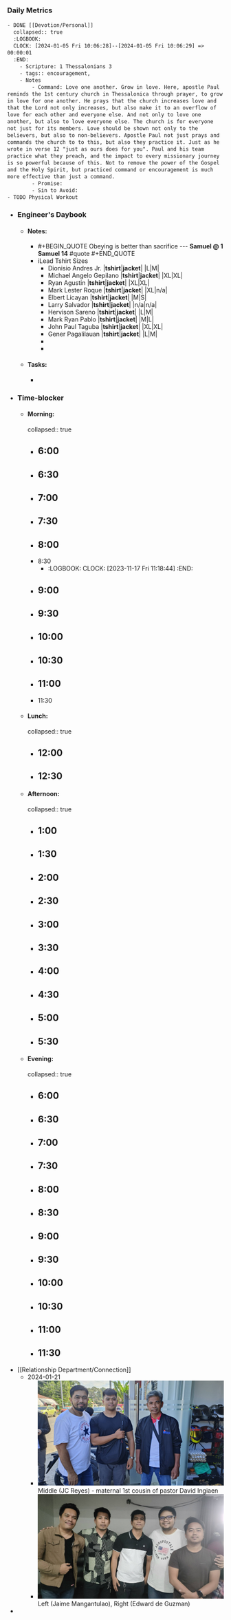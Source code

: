 ### Daily Metrics
	- DONE [[Devotion/Personal]]
	  collapsed:: true
	  :LOGBOOK:
	  CLOCK: [2024-01-05 Fri 10:06:28]--[2024-01-05 Fri 10:06:29] =>  00:00:01
	  :END:
		- Scripture: 1 Thessalonians 3
		- tags:: encouragement,
		- Notes
			- Command: Love one another. Grow in love. Here, apostle Paul reminds the 1st century church in Thessalonica through prayer, to grow in love for one another. He prays that the church increases love and that the Lord not only increases, but also make it to an overflow of love for each other and everyone else. And not only to love one another, but also to love everyone else. The church is for everyone not just for its members. Love should be shown not only to the believers, but also to non-believers. Apostle Paul not just prays and commands the church to to this, but also they practice it. Just as he wrote in verse 12 "just as ours does for you". Paul and his team practice what they preach, and the impact to every missionary journey is so powerful because of this. Not to remove the power of the Gospel and the Holy Spirit, but practiced command or encouragement is much more effective than just a command.
			- Promise:
			- Sin to Avoid:
	- TODO Physical Workout
- ### Engineer's Daybook
	- #### Notes:
		- #+BEGIN_QUOTE
		  Obeying is better than sacrifice
		  --- **Samuel @ 1 Samuel 14** #quote
		  #+END_QUOTE
		- iLead Tshirt Sizes
			- Dionisio Andres Jr.
			  |**tshirt**|**jacket**|
			  |L|M|
			- Michael Angelo Gepilano
			  |**tshirt**|**jacket**|
			  |XL|XL|
			- Ryan Agustin
			  |**tshirt**|**jacket**|
			  |XL|XL|
			- Mark Lester Roque
			  |**tshirt**|**jacket**|
			  |XL|n/a|
			- Elbert Licayan
			  |**tshirt**|**jacket**|
			  |M|S|
			- Larry Salvador
			  |**tshirt**|**jacket**|
			  |n/a|n/a|
			- Hervison Sareno
			  |**tshirt**|**jacket**|
			  |L|M|
			- Mark Ryan Pablo
			  |**tshirt**|**jacket**|
			  |M|L|
			- John Paul Taguba
			  |**tshirt**|**jacket**|
			  |XL|XL|
			- Gener Pagalilauan
			  |**tshirt**|**jacket**|
			  |L|M|
			-
			-
	- #### Tasks:
		-
- ### Time-blocker
	- #### Morning:
	  collapsed:: true
		- 6:00
			-
		- 6:30
			-
		- 7:00
			-
		- 7:30
			-
		- 8:00
			-
		- 8:30
			- :LOGBOOK:
			  CLOCK: [2023-11-17 Fri 11:18:44]
			  :END:
		- 9:00
			-
		- 9:30
			-
		- 10:00
			-
		- 10:30
			-
		- 11:00
			-
		- 11:30
	- #### Lunch:
	  collapsed:: true
		- 12:00
			-
		- 12:30
			-
	- #### Afternoon:
	  collapsed:: true
		- 1:00
			-
		- 1:30
			-
		- 2:00
			-
		- 2:30
			-
		- 3:00
			-
		- 3:30
			-
		- 4:00
			-
		- 4:30
			-
		- 5:00
			-
		- 5:30
			-
	- #### Evening:
	  collapsed:: true
		- 6:00
			-
		- 6:30
			-
		- 7:00
			-
		- 7:30
			-
		- 8:00
			-
		- 8:30
			-
		- 9:00
			-
		- 9:30
			-
		- 10:00
			-
		- 10:30
			-
		- 11:00
			-
		- 11:30
			-
- [[Relationship Department/Connection]]
	- 2024-01-21
		- ![2023-01-21 Consolidation 2.JPG](../assets/2023-01-21_Consolidation_2_1705893833694_0.JPG) 
		  Middle (JC Reyes) - maternal 1st cousin of pastor David Ingiaen
		- ![2023-01-21 Consolidation 1.JPG](../assets/2023-01-21_Consolidation_1_1705893774698_0.JPG) 
		  Left (Jaime Mangantulao), Right (Edward de Guzman)
-